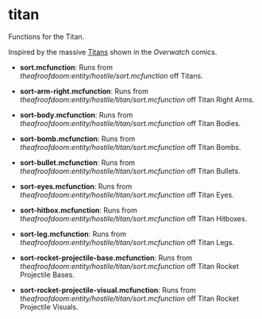 # titan
Functions for the Titan.

Inspired by the massive [Titans](https://overwatch.gamepedia.com/Titan) shown in the *Overwatch* comics.

- **sort.mcfunction**: Runs from *theafroofdoom:entity/hostile/sort.mcfunction* off Titans.

- **sort-arm-right.mcfunction**: Runs from *theafroofdoom:entity/hostile/titan/sort.mcfunction* off Titan Right Arms.

- **sort-body.mcfunction**: Runs from *theafroofdoom:entity/hostile/titan/sort.mcfunction* off Titan Bodies.

- **sort-bomb.mcfunction**: Runs from *theafroofdoom:entity/hostile/titan/sort.mcfunction* off Titan Bombs.

- **sort-bullet.mcfunction**: Runs from *theafroofdoom:entity/hostile/titan/sort.mcfunction* off Titan Bullets.

- **sort-eyes.mcfunction**: Runs from *theafroofdoom:entity/hostile/titan/sort.mcfunction* off Titan Eyes.

- **sort-hitbox.mcfunction**: Runs from *theafroofdoom:entity/hostile/titan/sort.mcfunction* off Titan Hitboxes.

- **sort-leg.mcfunction**: Runs from *theafroofdoom:entity/hostile/titan/sort.mcfunction* off Titan Legs.

- **sort-rocket-projectile-base.mcfunction**: Runs from *theafroofdoom:entity/hostile/titan/sort.mcfunction* off Titan Rocket Projectile Bases.

- **sort-rocket-projectile-visual.mcfunction**: Runs from *theafroofdoom:entity/hostile/titan/sort.mcfunction* off Titan Rocket Projectile Visuals.
